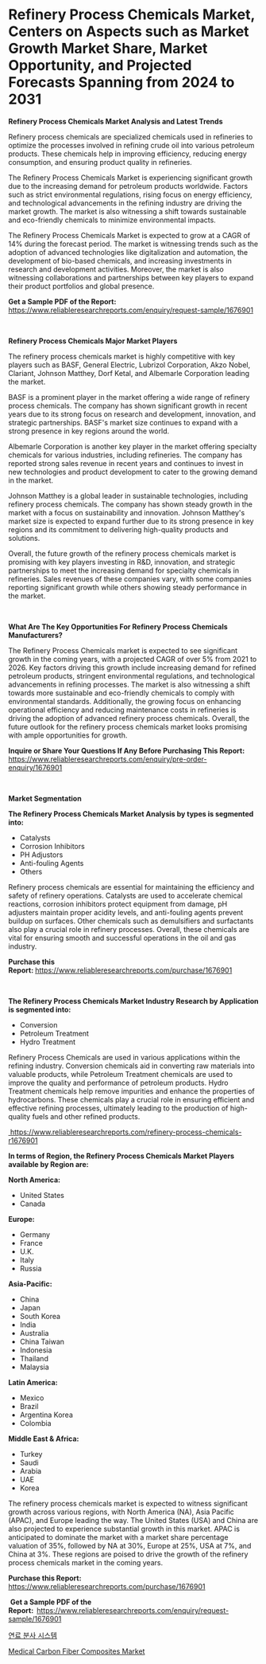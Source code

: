 <p><h1>Refinery Process Chemicals Market, Centers on Aspects such as Market Growth Market Share, Market Opportunity, and Projected Forecasts Spanning from 2024 to 2031</h1></p><p><strong>Refinery Process Chemicals Market Analysis and Latest Trends</strong></p>
<p><p>Refinery process chemicals are specialized chemicals used in refineries to optimize the processes involved in refining crude oil into various petroleum products. These chemicals help in improving efficiency, reducing energy consumption, and ensuring product quality in refineries.</p><p>The Refinery Process Chemicals Market is experiencing significant growth due to the increasing demand for petroleum products worldwide. Factors such as strict environmental regulations, rising focus on energy efficiency, and technological advancements in the refining industry are driving the market growth. The market is also witnessing a shift towards sustainable and eco-friendly chemicals to minimize environmental impacts.</p><p>The Refinery Process Chemicals Market is expected to grow at a CAGR of 14% during the forecast period. The market is witnessing trends such as the adoption of advanced technologies like digitalization and automation, the development of bio-based chemicals, and increasing investments in research and development activities. Moreover, the market is also witnessing collaborations and partnerships between key players to expand their product portfolios and global presence.</p></p>
<p><strong>Get a Sample PDF of the Report:&nbsp;</strong> <a href="https://www.reliableresearchreports.com/enquiry/request-sample/1676901">https://www.reliableresearchreports.com/enquiry/request-sample/1676901</a></p>
<p>&nbsp;</p>
<p><strong>Refinery Process Chemicals Major Market Players</strong></p>
<p><p>The refinery process chemicals market is highly competitive with key players such as BASF, General Electric, Lubrizol Corporation, Akzo Nobel, Clariant, Johnson Matthey, Dorf Ketal, and Albemarle Corporation leading the market. </p><p>BASF is a prominent player in the market offering a wide range of refinery process chemicals. The company has shown significant growth in recent years due to its strong focus on research and development, innovation, and strategic partnerships. BASF's market size continues to expand with a strong presence in key regions around the world.</p><p>Albemarle Corporation is another key player in the market offering specialty chemicals for various industries, including refineries. The company has reported strong sales revenue in recent years and continues to invest in new technologies and product development to cater to the growing demand in the market.</p><p>Johnson Matthey is a global leader in sustainable technologies, including refinery process chemicals. The company has shown steady growth in the market with a focus on sustainability and innovation. Johnson Matthey's market size is expected to expand further due to its strong presence in key regions and its commitment to delivering high-quality products and solutions.</p><p>Overall, the future growth of the refinery process chemicals market is promising with key players investing in R&D, innovation, and strategic partnerships to meet the increasing demand for specialty chemicals in refineries. Sales revenues of these companies vary, with some companies reporting significant growth while others showing steady performance in the market.</p></p>
<p>&nbsp;</p>
<p><strong>What Are The Key Opportunities For Refinery Process Chemicals Manufacturers?</strong></p>
<p><p>The Refinery Process Chemicals market is expected to see significant growth in the coming years, with a projected CAGR of over 5% from 2021 to 2026. Key factors driving this growth include increasing demand for refined petroleum products, stringent environmental regulations, and technological advancements in refining processes. The market is also witnessing a shift towards more sustainable and eco-friendly chemicals to comply with environmental standards. Additionally, the growing focus on enhancing operational efficiency and reducing maintenance costs in refineries is driving the adoption of advanced refinery process chemicals. Overall, the future outlook for the refinery process chemicals market looks promising with ample opportunities for growth.</p></p>
<p><strong>Inquire or Share Your Questions If Any Before Purchasing This Report:</strong> <a href="https://www.reliableresearchreports.com/enquiry/pre-order-enquiry/1676901">https://www.reliableresearchreports.com/enquiry/pre-order-enquiry/1676901</a></p>
<p>&nbsp;</p>
<p><strong>Market Segmentation</strong></p>
<p><strong>The Refinery Process Chemicals Market Analysis by types is segmented into:</strong></p>
<p><ul><li>Catalysts</li><li>Corrosion Inhibitors</li><li>PH Adjustors</li><li>Anti-fouling Agents</li><li>Others</li></ul></p>
<p><p>Refinery process chemicals are essential for maintaining the efficiency and safety of refinery operations. Catalysts are used to accelerate chemical reactions, corrosion inhibitors protect equipment from damage, pH adjusters maintain proper acidity levels, and anti-fouling agents prevent buildup on surfaces. Other chemicals such as demulsifiers and surfactants also play a crucial role in refinery processes. Overall, these chemicals are vital for ensuring smooth and successful operations in the oil and gas industry.</p></p>
<p><strong>Purchase this Report:&nbsp;</strong><a href="https://www.reliableresearchreports.com/purchase/1676901">https://www.reliableresearchreports.com/purchase/1676901</a></p>
<p>&nbsp;</p>
<p><strong>The Refinery Process Chemicals Market Industry Research by Application is segmented into:</strong></p>
<p><ul><li>Conversion</li><li>Petroleum Treatment</li><li>Hydro Treatment</li></ul></p>
<p><p>Refinery Process Chemicals are used in various applications within the refining industry. Conversion chemicals aid in converting raw materials into valuable products, while Petroleum Treatment chemicals are used to improve the quality and performance of petroleum products. Hydro Treatment chemicals help remove impurities and enhance the properties of hydrocarbons. These chemicals play a crucial role in ensuring efficient and effective refining processes, ultimately leading to the production of high-quality fuels and other refined products.</p></p>
<p><a href="https://www.reliableresearchreports.com/refinery-process-chemicals-r1676901">&nbsp;https://www.reliableresearchreports.com/refinery-process-chemicals-r1676901</a></p>
<p><strong>In terms of Region, the Refinery Process Chemicals Market Players available by Region are:</strong></p>
<p>
    <p> <strong> North America: </strong>
        <ul>
            <li>United States</li>
            <li>Canada</li>
        </ul>
        </p> 
    <p> <strong> Europe: </strong>
        <ul>
            <li>Germany</li>
            <li>France</li>
            <li>U.K.</li>
            <li>Italy</li>
            <li>Russia</li>
        </ul>
        </p> 
    <p> <strong> Asia-Pacific: </strong>
        <ul>
            <li>China</li>
            <li>Japan</li>
            <li>South Korea</li>
            <li>India</li>
            <li>Australia</li>
            <li>China Taiwan</li>
            <li>Indonesia</li>
            <li>Thailand</li>
            <li>Malaysia</li>
        </ul>
        </p> 
    <p> <strong> Latin America: </strong>
        <ul>
            <li>Mexico</li>
            <li>Brazil</li>
            <li>Argentina Korea</li>
            <li>Colombia</li>
        </ul>
        </p> 
    <p> <strong> Middle East & Africa: </strong>
        <ul>
            <li>Turkey</li>
            <li>Saudi</li>
            <li>Arabia</li>
            <li>UAE</li>
            <li>Korea</li>
        </ul>
    </p>
    </p>
<p><p>The refinery process chemicals market is expected to witness significant growth across various regions, with North America (NA), Asia Pacific (APAC), and Europe leading the way. The United States (USA) and China are also projected to experience substantial growth in this market. APAC is anticipated to dominate the market with a market share percentage valuation of 35%, followed by NA at 30%, Europe at 25%, USA at 7%, and China at 3%. These regions are poised to drive the growth of the refinery process chemicals market in the coming years.</p></p>
<p><strong>Purchase this Report: </strong><a href="https://www.reliableresearchreports.com/purchase/1676901">https://www.reliableresearchreports.com/purchase/1676901</a></p>
<p>&nbsp;<strong>Get a Sample PDF of the Report:&nbsp;&nbsp;</strong><a href="https://www.reliableresearchreports.com/enquiry/request-sample/1676901">https://www.reliableresearchreports.com/enquiry/request-sample/1676901</a></p>
<p><strong></strong></p>
<p><p><a href="https://github.com/TimmyMann6767/Market-Research-Report-List-2/blob/main/84941985584.md">연료 분사 시스템</a></p><p><a href="https://github.com/drzsklfn31/Market-Research-Report-List-1/blob/main/medical-carbon-fiber-composites-market.md">Medical Carbon Fiber Composites Market</a></p></p>